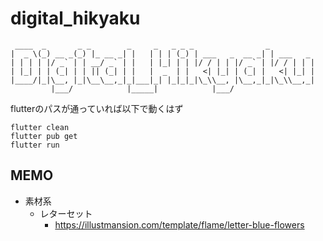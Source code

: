 # digital_hikyaku

~~~ 
 ____  _       _ _        _     _   _ _ _                _          
|  _ \(_) __ _(_) |_ __ _| |   | | | (_) | ___   _  __ _| | ___   _ 
| | | | |/ _` | | __/ _` | |   | |_| | | |/ / | | |/ _` | |/ / | | |
| |_| | | (_| | | || (_| | |   |  _  | |   <| |_| | (_| |   <| |_| |
|____/|_|\__, |_|\__\__,_|_|___|_| |_|_|_|\_\\__, |\__,_|_|\_\\__,_|
         |___/            |_____|            |___/                   
~~~


flutterのパスが通っていれば以下で動くはず
~~~ shell
flutter clean
flutter pub get
flutter run
~~~
## MEMO
- 素材系
    - レターセット
        - https://illustmansion.com/template/flame/letter-blue-flowers